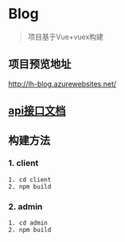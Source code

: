 # Blog

> 项目基于Vue+vuex构建

## 项目预览地址
http://lh-blog.azurewebsites.net/

## [api接口文档](./doc/api.md)

## 构建方法
### 1. client
    1. cd client
    2. npm build
### 2. admin
    1. cd admin
    2. npm build